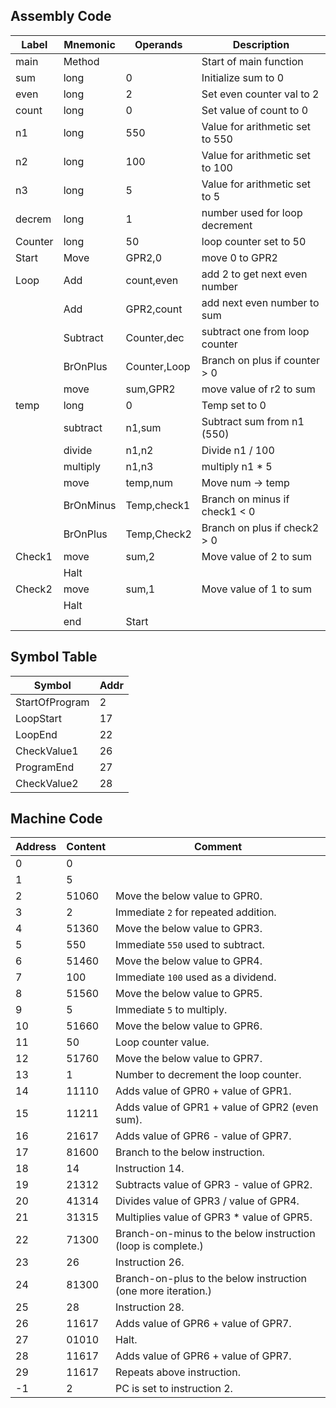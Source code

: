 ## Assembly Code

| Label | Mnemonic    | Operands      | Description
|-------|-------------|---------------|---------------------------------------------------|
|  main	|  Method     |		          | Start of main function
|  sum 	|  long	      | 0		      | Initialize sum to 0
|  even	|  long	      | 2		      | Set even counter val to 2
|  count|  long       | 0		      | Set value of count to 0
|  n1	|  long       | 550	          | Value for arithmetic set to 550
|  n2	|  long	      | 100	          | Value for arithmetic set to 100
|  n3	|  long	      | 5		      | Value for arithmetic set to 5
|decrem	|  long	      | 1		      | number used for loop decrement
|Counter|  long	      | 50		      | loop counter set to 50
|  Start|  Move	      | GPR2,0	      | move 0 to GPR2
|  Loop	|  Add	      | count,even	  | add 2 to get next even number
|       |  Add	      | GPR2,count	  | add next even number to sum
|       |  Subtract   | Counter,dec	  | subtract one from loop counter
|       |  BrOnPlus   | Counter,Loop  | Branch on plus if counter > 0
|       |  move	      | sum,GPR2	  | move value of r2 to sum
|  temp	|  long	      | 0		      | Temp set to 0
|       |  subtract   | n1,sum	      |	Subtract sum from n1 (550)
|       |  divide     | n1,n2	      | Divide n1 / 100
|       |  multiply   | n1,n3	      | multiply n1 * 5
|       |  move	      | temp,num	  | Move num -> temp
|       |  BrOnMinus  | Temp,check1   |	Branch on minus if check1 < 0
|       |  BrOnPlus   | Temp,Check2	  | Branch on plus if check2 > 0
| Check1| move 		  | sum,2	      |	Move value of 2 to sum
|       | Halt		  |	              |
| Check2| move		  | sum,1	      |	Move value of 1 to sum
|  	    | Halt		  |	              |
|  	    | end         | Start         |



## Symbol Table

| Symbol               | Addr |
|----------------------|------|
| StartOfProgram       | 2    |
| LoopStart            | 17   |
| LoopEnd              | 22   |
| CheckValue1          | 26   |
| ProgramEnd           | 27   |
| CheckValue2          | 28   |


## Machine Code

| Address | Content   | Comment                                        |
|---------|-----------|------------------------------------------------|
| 0       | 0         |
| 1       | 5         |
| 2       | 51060     | Move the below value to GPR0.
| 3       | 2         | Immediate `2` for repeated addition.
| 4       | 51360     | Move the below value to GPR3.
| 5       | 550       | Immediate `550` used to subtract.
| 6       | 51460     | Move the below value to GPR4.
| 7       | 100       | Immediate `100` used as a dividend.
| 8       | 51560     | Move the below value to GPR5.
| 9       | 5         | Immediate `5` to multiply.
| 10      |  51660    | Move the below value to GPR6.
| 11      |  50       | Loop counter value.
| 12      |  51760    | Move the below value to GPR7.
| 13      |  1        | Number to decrement the loop counter.
| 14      |  11110    | Adds value of GPR0 + value of GPR1.
| 15      |  11211    | Adds value of GPR1 + value of GPR2 (even sum).
| 16      |  21617    | Adds value of GPR6 - value of GPR7.
| 17      |  81600    | Branch to the below instruction.
| 18      |  14       | Instruction 14.
| 19      |  21312    | Subtracts value of GPR3 - value of GPR2.
| 20      |  41314    | Divides value of GPR3 / value of GPR4.
| 21      |  31315    | Multiplies value of GPR3 * value of GPR5.
| 22      |  71300    | Branch-on-minus to the below instruction (loop is complete.)
| 23      |  26       | Instruction 26.
| 24      |  81300    | Branch-on-plus to the below instruction (one more iteration.)
| 25      |  28       | Instruction 28.
| 26      |  11617    | Adds value of GPR6 + value of GPR7.
| 27      |  01010    | Halt.
| 28      |  11617    | Adds value of GPR6 + value of GPR7.
| 29      |  11617    | Repeats above instruction.
| -1      |  2        | PC is set to instruction 2.